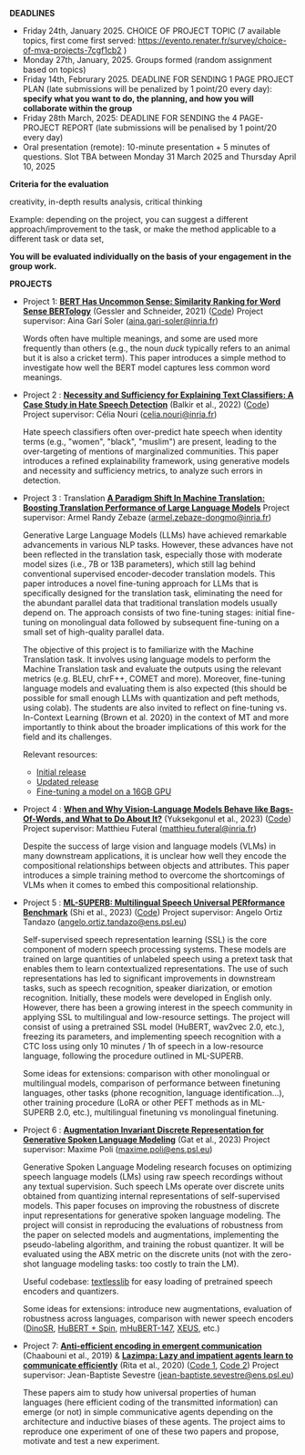 **DEADLINES**
- Friday 24th, January 2025. CHOICE OF PROJECT TOPIC (7 available topics, first come first served: https://evento.renater.fr/survey/choice-of-mva-projects-7cgf1cb2 )
- Monday 27th, January, 2025. Groups formed (random assignment based on topics)
- Friday 14th, Februrary 2025. DEADLINE FOR SENDING 1 PAGE PROJECT PLAN (late submissions will be penalized by 1 point/20 every day): **specify what you want to do, the planning, and how you will collaborate within the group**
- Friday 28th March, 2025: DEADLINE FOR SENDING the 4 PAGE-PROJECT REPORT (late submissions will be penalised by 1 point/20 every day)
- Oral presentation (remote): 10-minute presentation + 5 minutes of questions. Slot TBA between Monday 31 March 2025 and Thursday April 10, 2025

**Criteria for the evaluation**

creativity, in-depth results analysis, critical thinking

Example: depending on the project, you can suggest a different approach/improvement to the task, or make the method applicable to a different task or data set,

**You will be evaluated individually on the basis of your engagement in the group work.**


**PROJECTS**

- Project 1:  [**BERT Has Uncommon Sense: Similarity Ranking for Word Sense BERTology**](https://aclanthology.org/2021.blackboxnlp-1.43/) (Gessler and Schneider, 2021) ([Code](https://github.com/lgessler/bert-has-uncommon-sense/tree/master))
  Project supervisor: Aina Garí Soler (aina.gari-soler@inria.fr)
  
  Words often have multiple meanings, and some are used more frequently than others (e.g., the noun _duck_ typically refers to an animal but it is also a cricket term). This paper introduces a simple method to investigate how well the BERT model captures less common word meanings. 

- Project 2 : [**Necessity and Sufficiency for Explaining Text Classifiers: A Case Study in Hate Speech Detection**](https://arxiv.org/abs/2205.03302) (Balkir et al., 2022) ([Code](https://github.com/esmab/necessity-sufficiency/tree/main))
  Project supervisor: Célia Nouri (celia.nouri@inria.fr)

  Hate speech classifiers often over-predict hate speech when identity terms (e.g., "women", "black", "muslim") are present, leading to the over-targeting of mentions of marginalized communities. This paper introduces a refined explainability framework, using generative models and necessity and sufficiency metrics, to analyze such errors in detection.

- Project 3 : Translation [**A Paradigm Shift In Machine Translation: Boosting Translation Performance of Large Language Models**](https://arxiv.org/pdf/2309.11674)
  Project supervisor: Armel Randy Zebaze (armel.zebaze-dongmo@inria.fr)

  Generative Large Language Models (LLMs) have achieved remarkable advancements in various NLP tasks. However, these advances have not been reflected in the translation task, especially those with moderate model sizes (i.e., 7B or 13B parameters), which still lag behind conventional supervised encoder-decoder translation models. This paper introduces a novel fine-tuning approach for LLMs that is specifically designed for the translation task, eliminating the need for the abundant parallel data that traditional translation models usually depend on. The approach consists of two fine-tuning stages: initial fine-tuning on monolingual data followed by subsequent fine-tuning on a small set of high-quality parallel data.

  The objective of this project is to familiarize with the Machine Translation task. It involves using language models to perform the Machine Translation task and evaluate the outputs using the relevant metrics (e.g. BLEU, chrF++, COMET and more). Moreover, fine-tuning language models and evaluating them is also expected (this should be possible for small enough LLMs with quantization and peft methods, using colab). The students are also invited to reflect on fine-tuning vs. In-Context Learning (Brown et al. 2020) in the context of MT and more importantly to think about the broader implications of this work for the field and its challenges.

  Relevant resources:
    - [Initial release](https://github.com/fe1ixxu/ALMA/tree/a3cc7877752779346312bb07798172eadc83d692)
    - [Updated release](https://github.com/fe1ixxu/ALMA)
    - [Fine-tuning a model on a 16GB GPU](https://colab.research.google.com/github/ashishpatel26/LLM-Finetuning/blob/main/2.Fine_Tune_Your_Own_Llama_2_Model_in_a_Colab_Notebook.ipynb)
  
- Project 4 :   [**When and Why Vision-Language Models Behave like Bags-Of-Words, and What to Do About It?**](https://openreview.net/pdf?id=KRLUvxh8uaX) (Yuksekgonul et al., 2023) ([Code](https://github.com/vinid/neg_clip)) Project supervisor: Matthieu Futeral (matthieu.futeral@inria.fr)

  Despite the success of large vision and language models (VLMs) in many downstream applications, it is unclear how well they encode the compositional relationships between objects and attributes. This paper introduces a simple training method to overcome the shortcomings of VLMs when it comes to embed this compositional relationship.

- Project 5 : [**ML-SUPERB: Multilingual Speech Universal PERformance Benchmark**](https://www.isca-archive.org/interspeech_2023/shi23g_interspeech.html) (Shi et al., 2023) ([Code](https://github.com/espnet/espnet/tree/master/egs2/ml_superb)) Project supervisor: Angelo Ortiz Tandazo (angelo.ortiz.tandazo@ens.psl.eu)

  Self-supervised speech representation learning (SSL) is the core component of modern speech processing systems. These models are trained on large quantities of unlabeled speech using a pretext task that enables them to learn contextualized representations. The use of such representations has led to significant improvements in downstream tasks, such as speech recognition, speaker diarization, or emotion recognition. Initially, these models were developed in English only. However, there has been a growing interest in the speech community in applying SSL to multilingual and low-resource settings. The project will consist of using a pretrained SSL model (HuBERT, wav2vec 2.0, etc.), freezing its parameters, and implementing speech recognition with a CTC loss using only 10 minutes / 1h of speech in a low-resource language, following the procedure outlined in ML-SUPERB.

  Some ideas for extensions: comparison with other monolingual or multilingual models, comparison of performance between finetuning languages, other tasks (phone recognition, language identification...), other training procedure (LoRA or other PEFT methods as in ML-SUPERB 2.0, etc.), multilingual finetuning vs monolingual finetuning.

- Project 6 : [**Augmentation Invariant Discrete Representation for Generative Spoken Language Modeling**](https://aclanthology.org/2023.iwslt-1.46) (Gat et al., 2023) Project supervisor: Maxime Poli (maxime.poli@ens.psl.eu)

  Generative Spoken Language Modeling research focuses on optimizing speech language models (LMs) using raw speech recordings without any textual supervision. Such speech LMs operate over discrete units obtained from quantizing internal representations of self-supervised models. This paper focuses on improving the robustness of discrete input representations for generative spoken language modeling. The project will consist in reproducing the evaluations of robustness from the paper on selected models and augmentations, implementing the pseudo-labeling algorithm, and training the robust quantizer. It will be evaluated using the ABX metric on the discrete units (not with the zero-shot language modeling tasks: too costly to train the LM).

  Useful codebase: [textlesslib](https://github.com/facebookresearch/textlesslib) for easy loading of pretrained speech encoders and quantizers.

  Some ideas for extensions: introduce new augmentations, evaluation of robustness across languages, comparison with newer speech encoders ([DinoSR](https://proceedings.neurips.cc/paper_files/paper/2023/hash/b6404bf461c3c3186bdf5f55756af908-Abstract-Conference.html), [HuBERT + Spin](https://www.isca-archive.org/interspeech_2023/chang23_interspeech.html), [mHuBERT-147](https://arxiv.org/abs/2406.06371), [XEUS](https://aclanthology.org/2024.emnlp-main.570/), etc.)

- Project 7: [**Anti-efficient encoding in emergent communication**](https://papers.nips.cc/paper/2019/file/31ca0ca71184bbdb3de7b20a51e88e90-Paper.pdf) (Chaabouni et al., 2019) & [**Lazimpa: Lazy and impatient agents learn to communicate efficiently**](https://www.aclweb.org/anthology/2020.conll-1.26/) (Rita et al., 2020) ([Code 1](https://github.com/facebookresearch/EGG), [Code 2](https://github.com/MathieuRita/Lazimpa)) Project supervisor: Jean-Baptiste Sevestre (jean-baptiste.sevestre@ens.psl.eu)
 	
  These papers aim to study how universal properties of human languages (here efficient coding of the transmitted information) can emerge (or not) in simple communicative agents depending on the architecture and inductive biases of these agents. The project aims to reproduce one experiment of one of these two papers and propose, motivate and test a new experiment.
